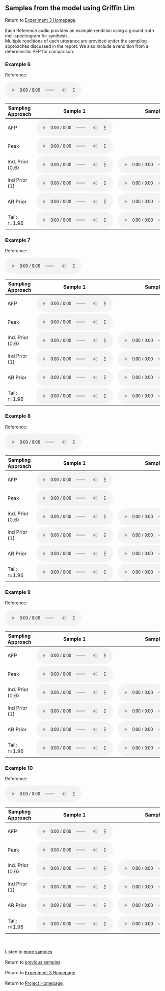 <!-- exp 1a -->

## Samples from the model using Griffin Lim

Return to [Experiment 3 Homepage](https://ljlj9.github.io/mscproject/experiment_3_test.html).
<br><br>
Each Reference audio provides an example rendition using a ground truth mel-spectrogram for synthesis.
<br>
Multiple renditions of each utterance are provided under the sampling approaches discussed in the report.
We also include a rendition from a deterministic AFP for comparison.
### Example 6

Reference:        
<p><audio src="Experiment3/Example6/reference.wav" controls style="width: 250px;"></audio></p>

| Sampling Approach | Sample 1 | Sample 2 | Sample 3 | Sample 4 | Sample 5 |
| --- | --- | --- | --- | --- | --- |
| AFP | <audio src="afp_web_samples/Example6.wav" controls style="width: 250px;"></audio> | | | | |
| Peak  | <audio src="Experiment3/Example6/mean/sample_1.wav" controls style="width: 250px;"></audio> | | | | |
| Ind. Prior (0.6) | <audio src="Experiment3/Example6/scaled06/sample_1.wav" controls style="width: 250px;"></audio> | <audio src="Experiment3/Example6/scaled06/sample_2.wav" controls style="width: 250px;"></audio> | <audio src="Experiment3/Example6/scaled06/sample_3.wav" controls style="width: 250px;"></audio> | <audio src="Experiment3/Example6/scaled06/sample_4.wav" controls style="width: 250px;"></audio> | <audio src="Experiment3/Example6/scaled06/sample_5.wav" controls style="width: 250px;"></audio> |
| Ind Prior (1) | <audio src="Experiment3/Example6/prior/sample_1.wav" controls style="width: 250px;"></audio> | <audio src="Experiment3/Example6/prior/sample_2.wav" controls style="width: 250px;"></audio> | <audio src="Experiment3/Example6/prior/sample_3.wav" controls style="width: 250px;"></audio> | <audio src="Experiment3/Example6/prior/sample_4.wav" controls style="width: 250px;"></audio> | <audio src="Experiment3/Example6/prior/sample_5.wav" controls style="width: 250px;"></audio> |
| AR Prior | <audio src="Experiment3/Example6/ar_prior/sample_1.wav" controls style="width: 250px;"></audio> | <audio src="Experiment3/Example6/ar_prior/sample_2.wav" controls style="width: 250px;"></audio> | <audio src="Experiment3/Example6/ar_prior/sample_3.wav" controls style="width: 250px;"></audio> | <audio src="Experiment3/Example6/ar_prior/sample_4.wav" controls style="width: 250px;"></audio> | <audio src="Experiment3/Example6/ar_prior/sample_5.wav" controls style="width: 250px;"></audio> |
| Tail: r=1.96 | <audio src="Experiment3/Example6/tail2/sample_1.wav" controls style="width: 250px;"></audio> | <audio src="Experiment3/Example6/tail2/sample_2.wav" controls style="width: 250px;"></audio> | <audio src="Experiment3/Example6/tail2/sample_3.wav" controls style="width: 250px;"></audio> | <audio src="Experiment3/Example6/tail2/sample_4.wav" controls style="width: 250px;"></audio> | <audio src="Experiment3/Example6/tail2/sample_5.wav" controls style="width: 250px;"></audio> |

### Example 7

Reference:          
<p><audio src="Experiment3/Example7/reference.wav" controls style="width: 250px;"></audio></p>

| Sampling Approach | Sample 1 | Sample 2 | Sample 3 | Sample 4 | Sample 5 |
| --- | --- | --- | --- | --- | --- |
| AFP | <audio src="afp_web_samples/Example7.wav" controls style="width: 250px;"></audio> | | | | |
| Peak  | <audio src="Experiment3/Example7/mean/sample_1.wav" controls style="width: 250px;"></audio> | | | | |
| Ind. Prior (0.6) | <audio src="Experiment3/Example7/scaled06/sample_1.wav" controls style="width: 250px;"></audio> | <audio src="Experiment3/Example7/scaled06/sample_2.wav" controls style="width: 250px;"></audio> | <audio src="Experiment3/Example7/scaled06/sample_3.wav" controls style="width: 250px;"></audio> | <audio src="Experiment3/Example7/scaled06/sample_4.wav" controls style="width: 250px;"></audio> | <audio src="Experiment3/Example7/scaled06/sample_5.wav" controls style="width: 250px;"></audio> |
| Ind Prior (1) | <audio src="Experiment3/Example7/prior/sample_1.wav" controls style="width: 250px;"></audio> | <audio src="Experiment3/Example7/prior/sample_2.wav" controls style="width: 250px;"></audio> | <audio src="Experiment3/Example7/prior/sample_3.wav" controls style="width: 250px;"></audio> | <audio src="Experiment3/Example7/prior/sample_4.wav" controls style="width: 250px;"></audio> | <audio src="Experiment3/Example7/prior/sample_5.wav" controls style="width: 250px;"></audio> |
| AR Prior | <audio src="Experiment3/Example7/ar_prior/sample_1.wav" controls style="width: 250px;"></audio> | <audio src="Experiment3/Example7/ar_prior/sample_2.wav" controls style="width: 250px;"></audio> | <audio src="Experiment3/Example7/ar_prior/sample_3.wav" controls style="width: 250px;"></audio> | <audio src="Experiment3/Example7/ar_prior/sample_4.wav" controls style="width: 250px;"></audio> | <audio src="Experiment3/Example7/ar_prior/sample_5.wav" controls style="width: 250px;"></audio> |
| Tail: r=1.96 | <audio src="Experiment3/Example7/tail2/sample_1.wav" controls style="width: 250px;"></audio> | <audio src="Experiment3/Example7/tail2/sample_2.wav" controls style="width: 250px;"></audio> | <audio src="Experiment3/Example7/tail2/sample_3.wav" controls style="width: 250px;"></audio> | <audio src="Experiment3/Example7/tail2/sample_4.wav" controls style="width: 250px;"></audio> | <audio src="Experiment3/Example7/tail2/sample_5.wav" controls style="width: 250px;"></audio> |

### Example 8

Reference:          
<p><audio src="Experiment3/Example8/reference.wav" controls style="width: 250px;"></audio></p>

| Sampling Approach | Sample 1 | Sample 2 | Sample 3 | Sample 4 | Sample 5 |
| --- | --- | --- | --- | --- | --- |
| AFP | <audio src="afp_web_samples/Example8.wav" controls style="width: 250px;"></audio> | | | | |
| Peak  | <audio src="Experiment3/Example8/mean/sample_1.wav" controls style="width: 250px;"></audio> | | | | |
| Ind. Prior (0.6) | <audio src="Experiment3/Example8/scaled06/sample_1.wav" controls style="width: 250px;"></audio> | <audio src="Experiment3/Example8/scaled06/sample_2.wav" controls style="width: 250px;"></audio> | <audio src="Experiment3/Example8/scaled06/sample_3.wav" controls style="width: 250px;"></audio> | <audio src="Experiment3/Example8/scaled06/sample_4.wav" controls style="width: 250px;"></audio> | <audio src="Experiment3/Example8/scaled06/sample_5.wav" controls style="width: 250px;"></audio> |
| Ind Prior (1) | <audio src="Experiment3/Example8/prior/sample_1.wav" controls style="width: 250px;"></audio> | <audio src="Experiment3/Example8/prior/sample_2.wav" controls style="width: 250px;"></audio> | <audio src="Experiment3/Example8/prior/sample_3.wav" controls style="width: 250px;"></audio> | <audio src="Experiment3/Example8/prior/sample_4.wav" controls style="width: 250px;"></audio> | <audio src="Experiment3/Example8/prior/sample_5.wav" controls style="width: 250px;"></audio> |
| AR Prior | <audio src="Experiment3/Example8/ar_prior/sample_1.wav" controls style="width: 250px;"></audio> | <audio src="Experiment3/Example8/ar_prior/sample_2.wav" controls style="width: 250px;"></audio> | <audio src="Experiment3/Example8/ar_prior/sample_3.wav" controls style="width: 250px;"></audio> | <audio src="Experiment3/Example8/ar_prior/sample_4.wav" controls style="width: 250px;"></audio> | <audio src="Experiment3/Example8/ar_prior/sample_5.wav" controls style="width: 250px;"></audio> |
| Tail: r=1.96 | <audio src="Experiment3/Example8/tail2/sample_1.wav" controls style="width: 250px;"></audio> | <audio src="Experiment3/Example8/tail2/sample_2.wav" controls style="width: 250px;"></audio> | <audio src="Experiment3/Example8/tail2/sample_3.wav" controls style="width: 250px;"></audio> | <audio src="Experiment3/Example8/tail2/sample_4.wav" controls style="width: 250px;"></audio> | <audio src="Experiment3/Example8/tail2/sample_5.wav" controls style="width: 250px;"></audio> |

### Example 9

Reference:          
<p><audio src="Experiment3/Example9/reference.wav" controls style="width: 250px;"></audio></p>

| Sampling Approach | Sample 1 | Sample 2 | Sample 3 | Sample 4 | Sample 5 |
| --- | --- | --- | --- | --- | --- |
| AFP | <audio src="afp_web_samples/Example9.wav" controls style="width: 250px;"></audio> | | | | |
| Peak  | <audio src="Experiment3/Example9/peak/sample_1.wav" controls style="width: 250px;"></audio> | | | | |
| Ind. Prior (0.6) | <audio src="Experiment3/Example9/scaled06/sample_1.wav" controls style="width: 250px;"></audio> | <audio src="Experiment3/Example9/scaled06/sample_2.wav" controls style="width: 250px;"></audio> | <audio src="Experiment3/Example9/scaled06/sample_3.wav" controls style="width: 250px;"></audio> | <audio src="Experiment3/Example9/scaled06/sample_4.wav" controls style="width: 250px;"></audio> | <audio src="Experiment3/Example9/scaled06/sample_5.wav" controls style="width: 250px;"></audio> |
| Ind Prior (1) | <audio src="Experiment3/Example9/prior/sample_1.wav" controls style="width: 250px;"></audio> | <audio src="Experiment3/Example9/prior/sample_2.wav" controls style="width: 250px;"></audio> | <audio src="Experiment3/Example9/prior/sample_3.wav" controls style="width: 250px;"></audio> | <audio src="Experiment3/Example9/prior/sample_4.wav" controls style="width: 250px;"></audio> | <audio src="Experiment3/Example9/prior/sample_5.wav" controls style="width: 250px;"></audio> |
| AR Prior | <audio src="Experiment3/Example9/ar_prior/sample_1.wav" controls style="width: 250px;"></audio> | <audio src="Experiment3/Example9/ar_prior/sample_2.wav" controls style="width: 250px;"></audio> | <audio src="Experiment3/Example9/ar_prior/sample_3.wav" controls style="width: 250px;"></audio> | <audio src="Experiment3/Example9/ar_prior/sample_4.wav" controls style="width: 250px;"></audio> | <audio src="Experiment3/Example9/ar_prior/sample_5.wav" controls style="width: 250px;"></audio> |
| Tail: r=1.96 | <audio src="Experiment3/Example9/tail2/sample_1.wav" controls style="width: 250px;"></audio> | <audio src="Experiment3/Example9/tail2/sample_2.wav" controls style="width: 250px;"></audio> | <audio src="Experiment3/Example9/tail2/sample_3.wav" controls style="width: 250px;"></audio> | <audio src="Experiment3/Example9/tail2/sample_4.wav" controls style="width: 250px;"></audio> | <audio src="Experiment3/Example9/tail2/sample_5.wav" controls style="width: 250px;"></audio> |

### Example 10

Reference:          
<p><audio src="Experiment3/Example10/reference.wav" controls style="width: 250px;"></audio></p>

| Sampling Approach | Sample 1 | Sample 2 | Sample 3 | Sample 4 | Sample 5 |
| --- | --- | --- | --- | --- | --- |
| AFP | <audio src="afp_web_samples/Example10.wav" controls style="width: 250px;"></audio> | | | | |
| Peak  | <audio src="Experiment3/Example10/peak/sample_1.wav" controls style="width: 250px;"></audio> | | | | |
| Ind. Prior (0.6) | <audio src="Experiment3/Example10/scaled06/sample_1.wav" controls style="width: 250px;"></audio> | <audio src="Experiment3/Example10/scaled06/sample_2.wav" controls style="width: 250px;"></audio> | <audio src="Experiment3/Example10/scaled06/sample_3.wav" controls style="width: 250px;"></audio> | <audio src="Experiment3/Example10/scaled06/sample_4.wav" controls style="width: 250px;"></audio> | <audio src="Experiment3/Example10/scaled06/sample_5.wav" controls style="width: 250px;"></audio> |
| Ind Prior (1) | <audio src="Experiment3/Example10/prior/sample_1.wav" controls style="width: 250px;"></audio> | <audio src="Experiment3/Example10/prior/sample_2.wav" controls style="width: 250px;"></audio> | <audio src="Experiment3/Example10/prior/sample_3.wav" controls style="width: 250px;"></audio> | <audio src="Experiment3/Example10/prior/sample_4.wav" controls style="width: 250px;"></audio> | <audio src="Experiment3/Example10/prior/sample_5.wav" controls style="width: 250px;"></audio> |
| AR Prior | <audio src="Experiment3/Example10/ar_prior/sample_1.wav" controls style="width: 250px;"></audio> | <audio src="Experiment3/Example10/ar_prior/sample_2.wav" controls style="width: 250px;"></audio> | <audio src="Experiment3/Example10/ar_prior/sample_3.wav" controls style="width: 250px;"></audio> | <audio src="Experiment3/Example10/ar_prior/sample_4.wav" controls style="width: 250px;"></audio> | <audio src="Experiment3/Example10/ar_prior/sample_5.wav" controls style="width: 250px;"></audio> |
| Tail: r=1.96 | <audio src="Experiment3/Example10/tail2/sample_1.wav" controls style="width: 250px;"></audio> | <audio src="Experiment3/Example10/tail2/sample_2.wav" controls style="width: 250px;"></audio> | <audio src="Experiment3/Example10/tail2/sample_3.wav" controls style="width: 250px;"></audio> | <audio src="Experiment3/Example10/tail2/sample_4.wav" controls style="width: 250px;"></audio> | <audio src="Experiment3/Example10/tail2/sample_5.wav" controls style="width: 250px;"></audio> |


<br><br>
Listen to [more samples](https://ljlj9.github.io/mscproject/experiment_3_iii.html)
<br><br>
Return to [previous samples](https://ljlj9.github.io/mscproject/experiment_3_i.html)
<br><br>
Return to [Experiment 3 Homepage](https://ljlj9.github.io/mscproject/experiment_3_test.html).
<br><br>
Return to [Project Homepage](https://ljlj9.github.io/mscproject/index.html).
